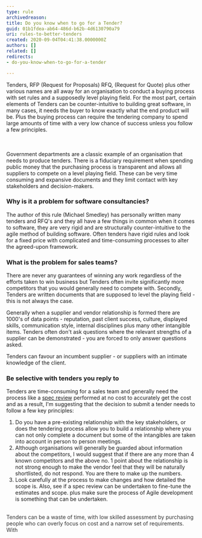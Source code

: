 ```yaml
---
type: rule
archivedreason: 
title: Do you know when to go for a Tender?
guid: 01b1fdea-ab64-486d-b62b-4d6130790a79
uri: rules-to-better-tenders
created: 2020-09-04T04:41:38.0000000Z
authors: []
related: []
redirects:
- do-you-know-when-to-go-for-a-tender

---
```



​Tenders, RFP (Request for Proposals) RFQ, (Request for Quote) plus other various names are all away for an organisation to conduct a buying process with set rules and a supposedly level playing field. For the most part, certain elements of Tenders can be counter-intuitive&#160;to building great software, in many cases, it needs the buyer to know exactly what the end product will be. Plus the buying process can require the tendering company to spend large amounts of time with a very low chance of success unless you follow a few principles.<br>
<br><excerpt class='endintro'></excerpt><br>
<p>​​Government departments are a classic example of an organisation that needs to produce tenders. There is a fiduciary requirement when spending public money that the purchasing process is transparent and allows all suppliers to compete on a level playing field. These can be very time consuming and expansive documents and they limit contact with key stakeholders and decision-makers.<br></p><h3 class="ssw15-rteElement-H3">​Why is it a problem for software consultancies?<br></h3><p>The author of this rule (Michael Smedley) has personally written many tenders and RFQ's and they all have a few things in common when it comes to software, they are very rigid and are structurally counter-intuitive to the agile method of building software. Often tenders have rigid rules and look for a fixed price with complicated and time-consuming processes to alter the agreed-upon framework.<br></p><h3 class="ssw15-rteElement-H3">​What is the problem for sales teams?<br></h3><p>​There are never any guarantees of winning any work&#160;​regardless of the efforts taken to win business but Tenders often invite significantly more competitors that you would generally need to compete with. Secondly, Tenders are written documents that are supposed to level the playing field - this is not always the case.&#160;<br></p><p>Generally when a supplier and vendor relationship is formed there are 1000's of data points - reputation, past client success, culture, displayed skills, communication style, internal disciplines plus many other intangible items. Tenders often don't ask questions where the relevant strengths of a supplier can be demonstrated - you are forced to only answer questions asked.<br></p><p>Tenders can favour an&#160;incumbent supplier - or suppliers with an intimate knowledge of the client.<br></p><h3 class="ssw15-rteElement-H3">​Be selective with tenders you reply to<br></h3><p class="ssw15-rteElement-P">​Tenders are time-consuming for a sales team and generally need the process like a <a href="/_layouts/15/FIXUPREDIRECT.ASPX?WebId=3dfc0e07-e23a-4cbb-aac2-e778b71166a2&amp;TermSetId=07da3ddf-0924-4cd2-a6d4-a4809ae20160&amp;TermId=35fd7784-942a-43ec-8a4b-6edf2fc601ba">spec review​</a>&#160;performed at no cost to accurately get the cost and as a result, I'm suggesting that the decision to submit a tender needs to follow a few key principles&#58;<br></p><ol><li>​Do you have a pre-existing relationship&#160;with the key stakeholders​​, or does the tendering process allow you to build a relationship where you can not only complete a document but some of the intangibles are taken into account in person to person meetings.<br></li><li>Although organisations will generally be guarded about information about the competitors, I would suggest that if there are any more than 4 known competitors and the above&#160;no. 1&#160;point about the relationship is not strong enough to make the vendor feel that they will be naturally shortlisted, do not respond. You are there to make up the numbers.<br></li><li>Look carefully at the process to make changes and how detailed the scope is. Also, see if a spec review can be undertaken to fine-tune the estimates and scope. plus make sure the process of Agile development is something that can be undertaken.<br></li></ol><div><font color="#333333"><br></font></div><div><font color="#333333">Tenders can be a waste of time, with low skilled assessment by purchasing people who can overly focus on cost and a narrow set of requirements. With&#160;</font></div><p><br><br></p><p><br></p><p><br><br></p>


